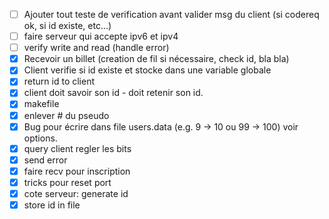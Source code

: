 - [ ] Ajouter tout teste de verification avant valider msg du client (si codereq ok, si id existe, etc...)
- [ ] faire serveur qui accepte ipv6 et ipv4
- [ ] verify write and read (handle error)
- [x] Recevoir un billet (creation de fil si nécessaire, check id, bla bla)
- [x] Client verifie si id existe et stocke dans une variable globale
- [x] return id to client
- [x] client doit savoir son id - doit retenir son id.
- [x] makefile
- [x] enlever # du pseudo
- [x] Bug pour écrire dans file users.data (e.g. 9 -> 10 ou 99 -> 100) voir options.
- [x] query client regler les bits
- [x] send error
- [x] faire recv pour inscription
- [x] tricks pour reset port
- [x] cote serveur: generate id
- [x] store id in file